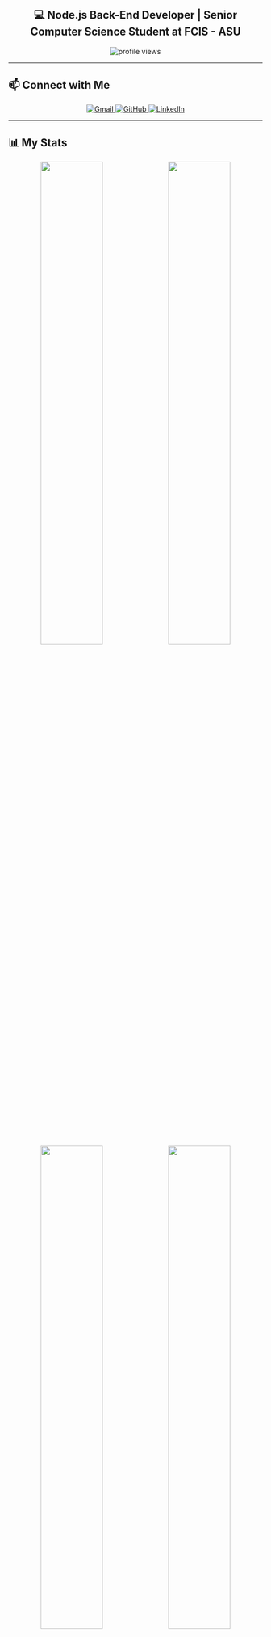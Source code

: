 ## <div align="center">💻 Node.js Back-End Developer | Senior Computer Science Student at FCIS - ASU</div>

<p align="center">
  <img src="https://komarev.com/ghpvc/?username=BishoySedra" alt="profile views" />
</p>

<!--
- 🌱 I’m currently learning **`Nest.js`**
- ❓ Ask me about anything related to **`Back-End Development`**
-->

---

## 📫 Connect with Me

<div align="center">

<a href="mailto:bishosedra0@gmail.com" target="_blank">
  <img src="https://img.shields.io/badge/gmail-%23F45.svg?&style=for-the-badge&logo=gmail&logoColor=white" alt="Gmail" />
</a>

<a href="https://github.com/BishoySedra" target="_blank">
  <img src="https://img.shields.io/badge/github-%2324292e.svg?&style=for-the-badge&logo=github&logoColor=white" alt="GitHub" />
</a>

<a href="https://linkedin.com/in/bishoy-sedra" target="_blank">
  <img src="https://img.shields.io/badge/linkedin-%231E77B5.svg?&style=for-the-badge&logo=linkedin&logoColor=white" alt="LinkedIn" />
</a>

</div>

---

## 📊 My Stats

<div align="center">
  <img width="49.5%" src="https://github-readme-stats.vercel.app/api?username=BishoySedra&show_icons=true&theme=radical&hide_border=true&include_all_commits=true&count_private=true" />
  <img width="49.5%" src="https://github-readme-streak-stats.herokuapp.com/?user=BishoySedra&theme=radical&hide_border=true" />
</div>

<br/>

<div align="center">
  <img width="49.5%" src="https://github-profile-trophy.vercel.app/?username=BishoySedra&theme=radical&row=2&column=3&no-frame=true&no-bg=false&margin-w=5&margin-h=5" />
  <img width="49.5%" src="https://github-readme-stats.vercel.app/api/top-langs/?username=BishoySedra&layout=compact&theme=radical&hide_border=true&langs_count=12&hide=jupyter%20notebook" />
</div>

---

## 💬 Random Developer Quote

<div align="center">
  <img src="https://quotes-github-readme.vercel.app/api?type=horizontal&theme=radical" alt="Dev Quote" />
</div>
